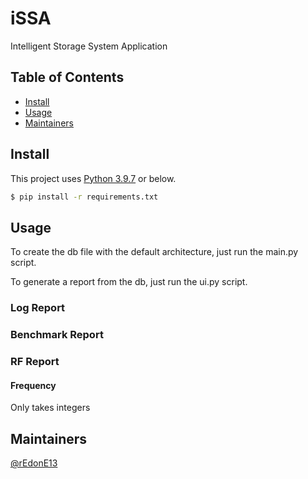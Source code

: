 # iSSA
Intelligent Storage System Application

## Table of Contents
- [Install](#install)
- [Usage](#usage)
- [Maintainers](#maintainers)

## Install
This project uses [Python 3.9.7](#) or below.
```sh
$ pip install -r requirements.txt
```

## Usage
To create the db file with the default architecture, just run the main.py script.

To generate a report from the db, just run the ui.py script.

### Log Report

### Benchmark Report

### RF Report

#### Frequency
Only takes integers

## Maintainers
[@rEdonE13](https://github.com/redone13)